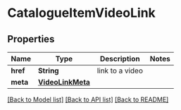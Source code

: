 # CatalogueItemVideoLink

## Properties
Name | Type | Description | Notes
------------ | ------------- | ------------- | -------------
**href** | **String** | link to a video | 
**meta** | [**VideoLinkMeta**](VideoLinkMeta.md) |  | 

[[Back to Model list]](../README.md#documentation-for-models) [[Back to API list]](../README.md#documentation-for-api-endpoints) [[Back to README]](../README.md)


